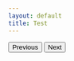 ```yaml
---
layout: default
title: Test
---
```


<div id="test-quote-container">
  <!-- A test quote will be rendered here -->
</div>
<div class="buttons has-addons is-centered">
  <button id="prevQuote" class="button">Previous</button>
  <span id="quoteProgress" class="button is-static"></span>
  <button id="nextQuote" class="button">Next</button>
</div>

<script>
  // Simple array shuffling function
  function shuffleArray(array) {
    let currentIndex = array.length, temporaryValue, randomIndex;
    while (0 !== currentIndex) {
      randomIndex = Math.floor(Math.random() * currentIndex);
      currentIndex -= 1;
      temporaryValue = array[currentIndex];
      array[currentIndex] = array[randomIndex];
      array[randomIndex] = temporaryValue;
    }
    return array;
  }

  let shuffledQuotes = shuffleArray(window.quotes.slice());
  let currentIndex = 0;

  function renderTestQuote() {
    const container = document.getElementById('test-quote-container');
    const quote = shuffledQuotes[currentIndex];
    container.innerHTML = `
      <div class="box quote-card" id="testQuoteCard" style="cursor: pointer;">
        <div class="quote-hint">
          <p class="hint">${quote.hint}</p>
        </div>
        <div class="quote-details" style="display: none;">
          <p class="quote">“${quote.quote}”</p>
          <p class="author">— ${quote.author}</p>
          <p class="source"><em>${quote.source}</em></p>
          ${quote.hint ? `<p class="hint"><small>Hint: ${quote.hint}</small></p>` : ''}
        </div>
      </div>
    `;
    updateProgress();
    document.getElementById('testQuoteCard').addEventListener('click', toggleQuoteDetails);
  }

  function toggleQuoteDetails() {
    const card = document.getElementById('testQuoteCard');
    const details = card.querySelector('.quote-details');
    // Toggle display with a simple effect (you can enhance this with CSS transitions)
    details.style.display = (details.style.display === 'none') ? 'block' : 'none';
  }

  function updateProgress() {
    document.getElementById('quoteProgress').innerText = `Quote ${currentIndex + 1} of ${shuffledQuotes.length}`;
  }

  document.getElementById('prevQuote').addEventListener('click', function() {
    currentIndex = (currentIndex - 1 + shuffledQuotes.length) % shuffledQuotes.length;
    renderTestQuote();
  });
  document.getElementById('nextQuote').addEventListener('click', function() {
    currentIndex = (currentIndex + 1) % shuffledQuotes.length;
    renderTestQuote();
  });

  document.addEventListener('DOMContentLoaded', renderTestQuote);
</script>
